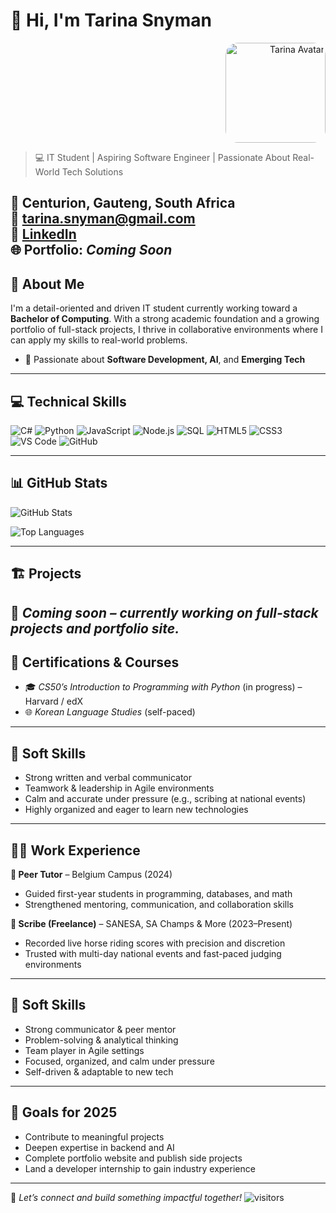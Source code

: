 # 👋 Hi, I'm Tarina Snyman
<!-- Avatar at top right -->
<p align="right">
  <img src="https://github.com/TarinaSnyman/TarinaSnyman/blob/main/assets/github_pic.png" alt="Tarina Avatar" width="160" style="border-radius: 20px;">
</p>



> 💻 IT Student | Aspiring Software Engineer | Passionate About Real-World Tech Solutions

📍 Centurion, Gauteng, South Africa  
📧 tarina.snyman@gmail.com  
🔗 [LinkedIn](https://www.linkedin.com/in/tarina-snyman-60b824299)  
🌐 Portfolio: *Coming Soon*  
---

## 🧠 About Me

I'm a detail-oriented and driven IT student currently working toward a **Bachelor of Computing**. With a strong academic foundation and a growing portfolio of full-stack projects, I thrive in collaborative environments where I can apply my skills to real-world problems.

- 🌱 Passionate about **Software Development, AI**, and **Emerging Tech**

---

## 💻 Technical Skills
![C#](https://img.shields.io/badge/C%23-7928CA?style=for-the-badge&logo=c-sharp&logoColor=white)
![Python](https://img.shields.io/badge/Python-3776AB?style=for-the-badge&logo=python&logoColor=white)
![JavaScript](https://img.shields.io/badge/JavaScript-F7DF1E?style=for-the-badge&logo=javascript&logoColor=black)
![Node.js](https://img.shields.io/badge/Node.js-303030?style=for-the-badge&logo=nodedotjs&logoColor=green)
![SQL](https://img.shields.io/badge/SQL-003B57?style=for-the-badge&logo=postgresql&logoColor=white)
![HTML5](https://img.shields.io/badge/HTML5-E34F26?style=for-the-badge&logo=html5&logoColor=white)
![CSS3](https://img.shields.io/badge/CSS3-1572B6?style=for-the-badge&logo=css3&logoColor=white)
![VS Code](https://img.shields.io/badge/VS%20Code-007ACC?style=for-the-badge&logo=visual-studio-code&logoColor=white)
![GitHub](https://img.shields.io/badge/GitHub-333?style=for-the-badge&logo=github&logoColor=white)

---
## 📊 GitHub Stats

![GitHub Stats](https://github-readme-stats.vercel.app/api?username=TarinaSnyman&show_icons=true&theme=tokyonight&hide_border=true&count_private=true)

![Top Languages](https://github-readme-stats.vercel.app/api/top-langs/?username=TarinaSnyman&layout=compact&theme=tokyonight&hide_border=true)

---

## 🏗️ Projects
🚧 *Coming soon – currently working on full-stack projects and portfolio site.*
---

## 📜 Certifications & Courses

- 🎓 *CS50’s Introduction to Programming with Python* (in progress) – Harvard / edX  
- 🌐 *Korean Language Studies* (self-paced)

---

## 🧩 Soft Skills

- Strong written and verbal communicator  
- Teamwork & leadership in Agile environments  
- Calm and accurate under pressure (e.g., scribing at national events)  
- Highly organized and eager to learn new technologies  

---

## 👩‍🏫 Work Experience

**🎯 Peer Tutor** – Belgium Campus (2024)  
- Guided first-year students in programming, databases, and math  
- Strengthened mentoring, communication, and collaboration skills

**📝 Scribe (Freelance)** – SANESA, SA Champs & More (2023–Present)  
- Recorded live horse riding scores with precision and discretion  
- Trusted with multi-day national events and fast-paced judging environments

---

## 🧠 Soft Skills

- Strong communicator & peer mentor  
- Problem-solving & analytical thinking  
- Team player in Agile settings  
- Focused, organized, and calm under pressure  
- Self-driven & adaptable to new tech

---

## 🚀 Goals for 2025

- Contribute to meaningful projects  
- Deepen expertise in backend and AI  
- Complete portfolio website and publish side projects  
- Land a developer internship to gain industry experience  

---


💬 *Let’s connect and build something impactful together!*
![visitors](https://visitor-badge.laobi.icu/badge?page_id=tarina-snyman&style=flat-square) 


<!--
**TarinaSnyman/TarinaSnyman** is a ✨ _special_ ✨ repository because its `README.md` (this file) appears on your GitHub profile.

Here are some ideas to get you started:

- 🔭 I’m currently working on ...
- 🌱 I’m currently learning ...
- 👯 I’m looking to collaborate on ...
- 🤔 I’m looking for help with ...
- 💬 Ask me about ...
- 📫 How to reach me: ...
- 😄 Pronouns: ...
- ⚡ Fun fact: ...
-->
